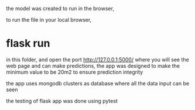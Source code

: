 the model was created to run in the browser, 

to run the file in your local browser,
# flask run 
in this folder, and open the port http://127.0.0.1:5000/  where you will see the web page and can make predictions,
the app was designed to make the minimum value to be 20m2 to ensure prediction integrity 

the app uses mongodb clusters as database where all the data input can be seen 

the testing of flask app was done using pytest